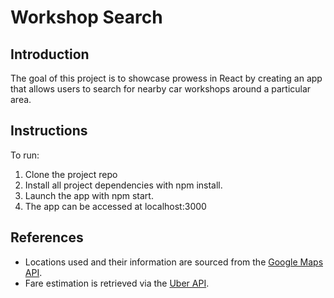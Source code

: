 # Workshop Search

## Introduction

The goal of this project is to showcase prowess in React by creating an app that allows users to search for nearby car workshops around a particular area.

## Instructions

To run:
  1. Clone the project repo
  2. Install all project dependencies with npm install.
  3. Launch the app with npm start.
  4. The app can be accessed at localhost:3000

## References
* Locations used and their information are sourced from the [Google Maps API](https://developers.google.com/maps/documentation/javascript/).
* Fare estimation is retrieved via the [Uber API](https://developer.uber.com/docs/riders/ride-requests/introduction).
